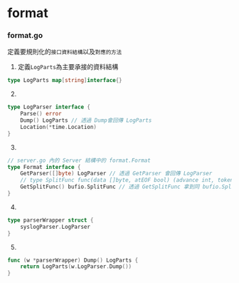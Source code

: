 # format
### format.go
定義要規則化的`接口資料結構`以及`對應的方法`

1. 定義`LogParts`為主要承接的資料結構
```go
type LogParts map[string]interface{}
```

2. 
```go
type LogParser interface {
    Parse() error
    Dump() LogParts // 透過 Dump會回傳 LogParts
    Location(*time.Location)
}
```

3. 
```go
// server.go 內的 Server 結構中的 format.Format
type Format interface {
    GetParser([]byte) LogParser // 透過 GetParser 會回傳 LogParser
    // type SplitFunc func(data []byte, atEOF bool) (advance int, token []byte, err error)
    GetSplitFunc() bufio.SplitFunc // 透過 GetSplitFunc 拿到同 bufio.SplitFunc 的 interface
}
```

4. 
```go
type parserWrapper struct {
    syslogParser.LogParser
}
```

5. 
```go
func (w *parserWrapper) Dump() LogParts {
    return LogParts(w.LogParser.Dump())
}
```